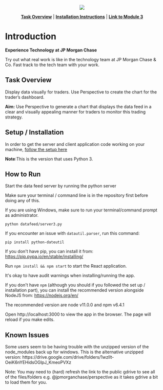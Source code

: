 <p align="center">
<a href="https://www.insidesherpa.com/virtual-internships/prototype/R5iK7HMxJGBgaSbvk/Technology%20Virtual%20Experience" target="_blank">
<img src="https://insidesherpa-assets.s3-ap-southeast-2.amazonaws.com/icons/jpmorgan/github+repo+images/jpm+gitub+.png"></a>
</p>

<p align="center">
	<b><a href="#task">Task Overview</a></b>
	|
	<b><a href="#installation">Installation Instructions</a></b>
	|
	<b><a href="https://www.insidesherpa.com/modules/R5iK7HMxJGBgaSbvk/EbtbrgmwKbgqcXyGt" target="_blank">Link to Module 3</a></b>
</p>

<h1> Introduction</h1>
<b> Experience Technology at JP Morgan Chase </b>
<p>Try out what real work is like in the technology team at JP Morgan Chase & Co. Fast track to the tech team with your work.</p>

<h2 id="task"> Task Overview </h2>
Display data visually for traders.
Use Perspective to create the chart for the trader’s dashboard.

<b>Aim:</b> Use Perspective to generate a chart that displays the data feed in a clear and visually appealing manner for traders to monitor this trading strategy.

<h2 id="installation" >Setup / Installation</h2>
<p>In order to get the server and client application code working on your machine, <a href="https://insidesherpa.s3.amazonaws.com/vinternships/companyassets/Sj7temL583QAYpHXD/setup_devenv_m3_v3.pdf">follow the setup here</a></p>

<p><b>Note</b>:This is the version that uses Python 3.</p>

<h2>How to Run</h2>
<p>Start the data feed server by running the python server</p>
<p>Make sure your terminal / command line is in the repository first before doing any of this.</p>
<p>If you are using Windows, make sure to run your terminal/command prompt as administrator.</p>

<code>python datafeed/server3.py</code>

If you encounter an issue with `datautil.parser`, run this command:

	pip install python-dateutil

If you don't have pip, you can install it from: https://pip.pypa.io/en/stable/installing/

Run <code>npm install && npm start</code> to start the React application.

It's okay to have audit warnings when installing/running the app.

If you don't have `npm` (although you should if you followed the set up / installation part), you can install the recommended version alongside NodeJS from: https://nodejs.org/en/

The recommended version are node v11.0.0 and npm v6.4.1

Open http://localhost:3000 to view the app in the browser. The page will reload if you make edits.

<h2>Known Issues</h2>
Some users seem to be having trouble with the unzipped version of the node_modules back up for windows.
This is the alternative unzipped version:
https://drive.google.com/drive/folders/1wzIlt-OeiK6nYEHidsOGlpJ_KmeoPVXz

Note: You may need to (hard) refresh the link to the public gdrive to see all of the files/folders e.g. @jpmorganchase/perspective as it takes gdrive a bit to load them for you.
